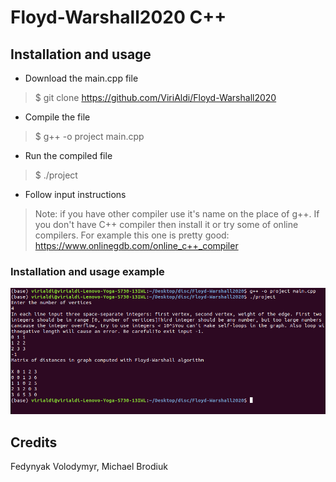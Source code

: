 # Floyd-Warshall2020 С++

## Installation and usage

* Download the main.cpp file
> $ git clone https://github.com/ViriAldi/Floyd-Warshall2020

* Compile the file
> $ g++ -o project main.cpp

* Run the compiled file
> $ ./project

* Follow input instructions

> Note: if you have other compiler use it's name on the place of g++. If you don't have C++ compiler then install it or try some of online compilers. For example this one is pretty good: https://www.onlinegdb.com/online_c++_compiler

### Installation and usage example

![usage](examples/usage.png)

## Credits

Fedynyak Volodymyr, Michael Brodiuk
